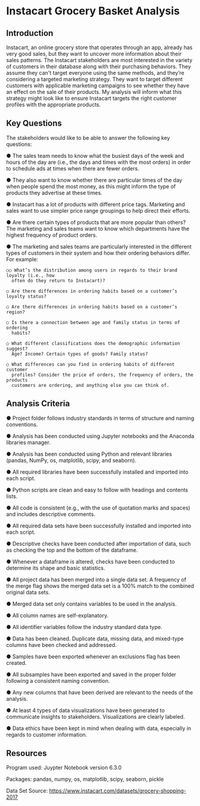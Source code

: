 # Instacart Grocery Basket Analysis

## Introduction
Instacart, an online grocery store that operates through an app, already has very good sales, but they want to uncover more information about their sales patterns. The Instacart stakeholders are most interested in the variety of customers in their database along with their purchasing behaviors. They assume they can't target everyone using the same methods, and they’re considering a targeted marketing strategy. They want to target different customers with applicable marketing campaigns to see whether they have an effect on the sale of their products. My analysis will inform what this strategy might look like to ensure Instacart targets the right customer profiles with the appropriate products.

## Key Questions
The stakeholders would like to be able to answer the following key questions:

● The sales team needs to know what the busiest days of the week and hours of the day are (i.e., the days and times with the most orders) in order to schedule ads at times when there are fewer orders.

● They also want to know whether there are particular times of the day when people spend the most money, as this might inform the type of products they advertise at these times.

● Instacart has a lot of products with different price tags. Marketing and sales want to use simpler price range groupings to help direct their efforts.

● Are there certain types of products that are more popular than others? The marketing and sales teams want to know which departments have the highest frequency of product orders.

● The marketing and sales teams are particularly interested in the different types of customers in their system and how their ordering behaviors differ. For example:
```
○○ What’s the distribution among users in regards to their brand loyalty (i.e., how
  often do they return to Instacart)?

○ Are there differences in ordering habits based on a customer’s loyalty status?

○ Are there differences in ordering habits based on a customer’s region?

○ Is there a connection between age and family status in terms of ordering
  habits?
  
○ What different classifications does the demographic information suggest?
  Age? Income? Certain types of goods? Family status?
  
○ What differences can you find in ordering habits of different customer
  profiles? Consider the price of orders, the frequency of orders, the products
  customers are ordering, and anything else you can think of.
 ```
## Analysis Criteria
● Project folder follows industry standards in terms of structure and naming conventions.

● Analysis has been conducted using Jupyter notebooks and the Anaconda libraries manager.

● Analysis has been conducted using Python and relevant libraries (pandas, NumPy, os, matplotlib, scipy, and seaborn).

● All required libraries have been successfully installed and imported into each script.

● Python scripts are clean and easy to follow with headings and contents lists.

● All code is consistent (e.g., with the use of quotation marks and spaces) and includes descriptive comments.

● All required data sets have been successfully installed and imported into each script.

● Descriptive checks have been conducted after importation of data, such as checking the top and the bottom of the dataframe.

● Whenever a dataframe is altered, checks have been conducted to determine its shape and basic statistics.

● All project data has been merged into a single data set. A frequency of the merge flag shows the merged data set is a 100% match to the combined original data sets.

● Merged data set only contains variables to be used in the analysis.

● All column names are self-explanatory.

● All identifier variables follow the industry standard data type.

● Data has been cleaned. Duplicate data, missing data, and mixed-type columns have been checked and addressed.

● Samples have been exported whenever an exclusions flag has been created.

● All subsamples have been exported and saved in the proper folder following a consistent naming convention.

● Any new columns that have been derived are relevant to the needs of the analysis.

● At least 4 types of data visualizations have been generated to communicate insights to stakeholders. Visualizations are clearly labeled.

● Data ethics have been kept in mind when dealing with data, especially in regards to customer information.

## Resources
Program used: Juypter Notebook version 6.3.0

Packages: pandas, numpy, os, matplotlib, scipy, seaborn, pickle

Data Set Source: https://www.instacart.com/datasets/grocery-shopping-2017
